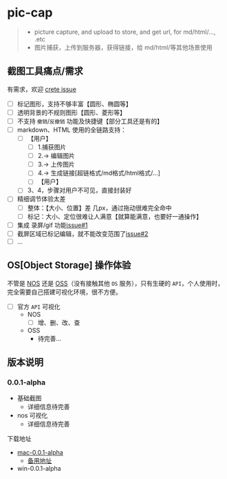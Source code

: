 # pic-cap

> * picture capture, and upload to store, and get url, for md/html/..., .etc
> * 图片捕获，上传到服务器，获得链接，给 md/html/等其他场景使用

## 截图工具痛点/需求

有需求，欢迎 [crete issue](https://github.com/ReAlign/pic-cap/issues)

* [ ] 标记图形，支持不够丰富【圆形、椭圆等】
* [ ] 透明背景的不规则图形【圆形、菱形等】
* [ ] 不支持 `撤销`/`反撤销` 功能及快捷键【部分工具还是有的】
* [ ] markdown、HTML 使用的全链路支持：
  * [ ] 【用户】
    * [ ] 1.捕获图片
    * [ ] 2.-> 编辑图片
    * [ ] 3.-> 上传图片
    * [ ] 4.-> 生成链接[超链格式/md格式/html格式/...]
    * [ ] 【用户】
  * [ ] 3、4，步骤对用户不可见，直接封装好
* [ ] 精细调节体验太差
  * [ ] 整体：【大小、位置】差 几px，通过拖动很难完全命中
  * [ ] 标记：大小、定位很难让人满意【就算能满意，也要好一通操作】
* [ ] 集成 录屏/gif 功能[issue#1](https://github.com/ReAlign/pic-cap/issues/1)
* [ ] 截屏区域已标记编辑，就不能改变范围了[issue#2](https://github.com/ReAlign/pic-cap/issues/2)
* [ ] ...

## OS[Object Storage] 操作体验

不管是 [NOS](https://www.163yun.com/product/nos) 还是 [OSS](https://oss.console.aliyun.com/overview)（没有接触其他 `OS` 服务），只有生硬的 `API`，个人使用时，完全需要自己搭建可视化环境，很不方便。

* [ ] 官方 `API` 可视化
  * NOS
    * [ ] 增、删、改、查
  * OSS
    * 待完善...

## 版本说明

### 0.0.1-alpha

* 基础截图
  * 详细信息待完善
* nos 可视化
  * 详细信息待完善

下载地址

* [mac-0.0.1-alpha](http://file.realign.pro/pic-cap/0.0.1-alpha/pic-cap-0.0.1-alpha.dmg)
  * [备用地址](http://pkg-realign.test.upcdn.net/pic-cap/0.0.1-alpha/pic-cap-0.0.1-alpha.dmg)
* win-0.0.1-alpha
